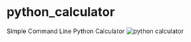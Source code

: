 # python_calculator
Simple Command Line Python Calculator 
![python calculator](https://github.com/danial1rashidi/python_calculator/blob/main/ScreenShot.png)
